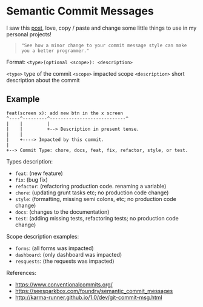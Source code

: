 # Semantic Commit Messages

I saw this [post](https://gist.github.com/joshbuchea/6f47e86d2510bce28f8e7f42ae84c716), love, copy / paste and change some little things to use in my personal projects!

> `"See how a minor change to your commit message style can make you a better programmer."`

Format: `<type>(optional <scope>): <description>`

`<type>` type of the commit
`<scope>` impacted scope
`<description>` short description about the commit

## Example

```
feat(screen x): add new btn in the x screen
^----^---------^----------------------------^
|    |         |
|    |         +--> Description in present tense.
|    |
|    +----> Impacted by this commit.
|
+--> Commit Type: chore, docs, feat, fix, refactor, style, or test.
```

Types description:

- `feat`: (new feature)
- `fix`: (bug fix)
- `refactor`: (refactoring production code. renaming a variable)
- `chore`: (updating grunt tasks etc; no production code change)
- `style`: (formatting, missing semi colons, etc; no production code change)
- `docs`: (changes to the documentation)
- `test`: (adding missing tests, refactoring tests; no production code change)

Scope description examples:

- `forms`: (all forms was impacted)
- `dashboard`: (only dashboard was impacted)
- `resquests`: (the requests was impacted)



References:

- https://www.conventionalcommits.org/
- https://seesparkbox.com/foundry/semantic_commit_messages
- http://karma-runner.github.io/1.0/dev/git-commit-msg.html
